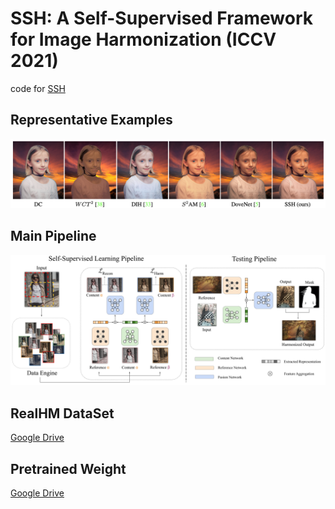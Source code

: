 # SSH: A Self-Supervised Framework for Image Harmonization (ICCV 2021)
code for [SSH](https://arxiv.org/abs/2108.06805)

## Representative Examples
![Visual_Examples](./example.png)
## Main Pipeline
![Pipeline](./pipeline.png)
## RealHM DataSet
[Google Drive](https://drive.google.com/file/d/1lko-0Lp_IMFgSEz4DN5ix9lllY79pmT-/view?usp=sharing)

## Pretrained Weight
[Google Drive](https://drive.google.com/file/d/1DPK6w0RK6HerpAdEG3NlyRo6rqaXwidX/view?usp=sharing)


